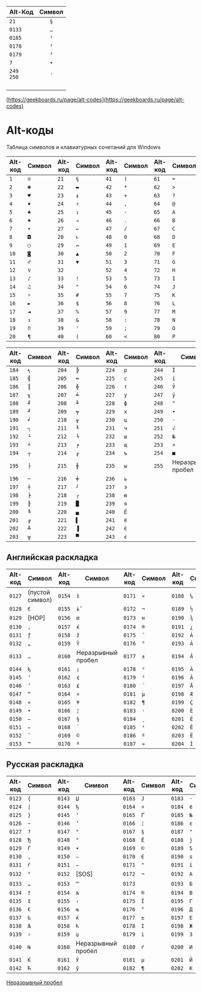| Alt-Код        | Символ |
|:---------------|:------:|
| `21`           |  `§`   |
| `0133`         |  `…`   |
| `0185`         |  `¹`   |
| `0178`         |  `²`   |
| `0179`         |  `³`   |
| `7`            |  `•`   |
| `249`<br>`250` |  `·`   |
| `⠀`            |  `⠀`   |

[https://geekboards.ru/page/alt-codes](https://geekboards.ru/page/alt-codes)

# Alt-коды

Таблица символов и клавиатурных сочетаний для Windows

| Alt-код | Символ | Alt-код | Символ | Alt-код | Символ | Alt-код | Символ | Alt-код | Символ               | Alt-код | Символ | Alt-код | Символ          |
|---------|--------|---------|--------|---------|--------|---------|--------|---------|----------------------|---------|--------|---------|-----------------|
| `1`     | `☺`    | `21`    | `§`    | `41`    | `)`    | `61`    | `=`    | `81`    | `Q`                  | `101`   | `e`    | `121`   | `y`             |
| `2`     | `☻`    | `22`    | `▬`    | `42`    | `*`    | `62`    | `>`    | `82`    | `R`                  | `102`   | `f`    | `122`   | `z`             |
| `3`     | `♥`    | `23`    | `↨`    | `43`    | `+`    | `63`    | `?`    | `83`    | `S`                  | `103`   | `g`    | `123`   | `{`             |
| `4`     | `♦`    | `24`    | `↑`    | `44`    | `,`    | `64`    | `@`    | `84`    | `T`                  | `104`   | `h`    | `124`   | <code>\|</code> |
| `5`     | `♣`    | `25`    | `↓`    | `45`    | `-`    | `65`    | `A`    | `85`    | `U`                  | `105`   | `i`    | `125`   | `}`             |
| `6`     | `♠`    | `26`    | `→`    | `46`    | `.`    | `66`    | `B`    | `86`    | `V`                  | `106`   | `j`    | `126`   | `~`             |
| `7`     | `•`    | `27`    | `←`    | `47`    | `/`    | `67`    | `C`    | `87`    | `W`                  | `107`   | `k`    | `127`   | `⌂`             |
| `8`     | `◘`    | `28`    | `∟`    | `48`    | `0`    | `68`    | `D`    | `88`    | `X`                  | `108`   | `l`    | `128`   | `А`             |
| `9`     | `○`    | `29`    | `↔`    | `49`    | `1`    | `69`    | `E`    | `89`    | `Y`                  | `109`   | `m`    | `129`   | `Б`             |
| `10`    | `◙`    | `30`    | `▲`    | `50`    | `2`    | `70`    | `F`    | `90`    | `Z`                  | `110`   | `n`    | `130`   | `В`             |
| `11`    | `♂`    | `31`    | `▼`    | `51`    | `3`    | `71`    | `G`    | `91`    | `[`                  | `111`   | `o`    | `131`   | `Г`             |
| `12`    | `♀`    | `32`    | ` `    | `52`    | `4`    | `72`    | `H`    | `92`    | `\`                  | `112`   | `p`    | `132`   | `Д`             |
| `13`    | `♪`    | `33`    | `!`    | `53`    | `5`    | `73`    | `I`    | `93`    | `]`                  | `113`   | `q`    | `176`   | `░`             |
| `14`    | `♫`    | `34`    | `"`    | `54`    | `6`    | `74`    | `J`    | `94`    | `^`                  | `114`   | `r`    | `177`   | `▒`             |
| `15`    | `☼`    | `35`    | `#`    | `55`    | `7`    | `75`    | `K`    | `95`    | `_`                  | `115`   | `s`    | `178`   | `▓`             |
| `16`    | `►`    | `36`    | `$`    | `56`    | `8`    | `76`    | `L`    | `96`    | <code>&grave;</code> | `116`   | `t`    | `179`   | `│`             |
| `17`    | `◄`    | `37`    | `%`    | `57`    | `9`    | `77`    | `M`    | `97`    | `a`                  | `117`   | `u`    | `180`   | `┤`             |
| `18`    | `↕`    | `38`    | `&`    | `58`    | `:`    | `78`    | `N`    | `98`    | `b`                  | `118`   | `v`    | `181`   | `╡`             |
| `19`    | `‼`    | `39`    | `'`    | `59`    | `;`    | `79`    | `O`    | `99`    | `c`                  | `119`   | `w`    | `182`   | `╢`             |
| `20`    | `¶`    | `40`    | `(`    | `60`    | `<`    | `80`    | `P`    | `100`   | `d`                  | `120`   | `x`    | `183`   | `╖`             |

| Alt-код | Симвoл | Alt-код | Символ | Alt-код | Символ | Alt-код | Символ             |
|---------|--------|---------|--------|---------|--------|---------|--------------------|
| `184`   | `╕`    | `204`   | `╠`    | `224`   | `р`    | `244`   | `Ї`                |
| `185`   | `╣`    | `205`   | `═`    | `225`   | `с`    | `245`   | `ї`                |
| `186`   | `║`    | `206`   | `╬`    | `226`   | `т`    | `246`   | `Ў`                |
| `187`   | `╗`    | `207`   | `╧`    | `227`   | `у`    | `247`   | `ў`                |
| `188`   | `╝`    | `208`   | `╨`    | `228`   | `ф`    | `248`   | `°`                |
| `189`   | `╜`    | `209`   | `╤`    | `229`   | `х`    | `249`   | `∙`                |
| `190`   | `╛`    | `210`   | `╥`    | `230`   | `ц`    | `250`   | `·`                |
| `191`   | `┐`    | `211`   | `╙`    | `231`   | `ч`    | `251`   | `√`                |
| `192`   | `└`    | `212`   | `╘`    | `232`   | `ш`    | `252`   | `№`                |
| `193`   | `┴`    | `213`   | `╒`    | `233`   | `щ`    | `253`   | `¤`                |
| `194`   | `┬`    | `214`   | `╓`    | `234`   | `ъ`    | `254`   | `■`                |
| `195`   | `├`    | `215`   | `╫`    | `235`   | `ы`    | `255`   | Неразрывный пробел |
| `196`   | `─`    | `216`   | `╪`    | `236`   | `ь`    |         |                    |
| `197`   | `┼`    | `217`   | `┘`    | `237`   | `э`    |         |                    |
| `198`   | `╞`    | `218`   | `┌`    | `238`   | `ю`    |         |                    |
| `199`   | `╟`    | `219`   | `█`    | `239`   | `я`    |         |                    |
| `200`   | `╚`    | `220`   | `▄`    | `240`   | `Ё`    |         |                    |
| `201`   | `╔`    | `221`   | `▌`    | `241`   | `ё`    |         |                    |
| `202`   | `╩`    | `222`   | `▐`    | `242`   | `Є`    |         |                    |
| `203`   | `╦`    | `223`   | `▀`    | `243`   | `є`    |         |                    |

## Английская раскладка

| Alt-код | Символ          | Alt-код | Символ             | Alt-код | Символ | Alt-код | Символ | Alt-код | Символ | Alt-код | Символ | Alt-код | Символ |
|---------|-----------------|---------|--------------------|---------|--------|---------|--------|---------|--------|---------|--------|---------|--------|
| `0127`  | (пустой символ) | `0154`  | `š`                | `0171`  | `«`    | `0188`  | `¼`    | `0205`  | `Í`    | `0222`  | `Þ`    | `0239`  | `ï`    |
| `0128`  | `€`             | `0155`  | `ɨ̃`               | `0172`  | `¬`    | `0189`  | `½`    | `0206`  | `Î`    | `0223`  | `ß`    | `0240`  | `ð`    |
| `0129`  | [HOP]           | `0156`  | `œ`                | `0173`  | `н`    | `0190`  | `¾`    | `0207`  | `Ï`    | `0224`  | `à`    | `0241`  | `ñ`    |
| `0130`  | `‚`             | `0157`  | `ќ`                | `0174`  | `®`    | `0191`  | `¿`    | `0208`  | `Ð`    | `0225`  | `á`    | `0242`  | `ò`    |
| `0131`  | `ƒ`             | `0158`  | `ž`                | `0175`  | `¯`    | `0192`  | `À`    | `0209`  | `Ñ`    | `0226`  | `â`    | `0243`  | `ó`    |
| `0132`  | `„`             | `0159`  | `Ÿ`                | `0176`  | `°`    | `0193`  | `Á`    | `0210`  | `Ò`    | `0227`  | `ã`    | `0244`  | `ô`    |
| `0133`  | `…`             | `0160`  | Неразрывный пробел | `0177`  | `±`    | `0194`  | `Â`    | `0211`  | `Ó`    | `0228`  | `ä`    | `0245`  | `õ`    |
| `0144`  | `ђ`             | `0161`  | `¡`                | `0178`  | `²`    | `0195`  | `Ã`    | `0212`  | `Ô`    | `0229`  | `å`    | `0246`  | `ö`    |
| `0145`  | `‘`             | `0162`  | `¢`                | `0179`  | `³`    | `0196`  | `Ä`    | `0213`  | `Õ`    | `0230`  | `æ`    | `0247`  | `÷`    |
| `0146`  | `’`             | `0163`  | `£`                | `0180`  | `´`    | `0197`  | `Å`    | `0214`  | `Ö`    | `0231`  | `ç`    | `0248`  | `ø`    |
| `0147`  | `“`             | `0164`  | `¤`                | `0181`  | `µ`    | `0198`  | `Æ`    | `0215`  | `×`    | `0232`  | `è`    | `0249`  | `ù`    |
| `0148`  | `«`             | `0165`  | `¥`                | `0182`  | `¶`    | `0199`  | `Ç`    | `0216`  | `Ø`    | `0233`  | `é`    | `0250`  | `ú`    |
| `0149`  | `•`             | `0166`  | `¦`                | `0183`  | `·`    | `0200`  | `È`    | `0217`  | `Ù`    | `0234`  | `ê`    | `0251`  | `û`    |
| `0150`  | `–`             | `0167`  | `§`                | `0184`  | `¸`    | `0201`  | `É`    | `0218`  | `Ú`    | `0235`  | `ë`    | `0252`  | `ü`    |
| `0151`  | `—`             | `0168`  | `¨`                | `0185`  | `¹`    | `0202`  | `Ê`    | `0219`  | `Û`    | `0236`  | `ì`    | `0253`  | `ý`    |
| `0152`  | `˜`             | `0169`  | `©`                | `0186`  | `º`    | `0203`  | `Ë`    | `0220`  | `Ü`    | `0237`  | `í`    | `0254`  | `þ`    |
| `0153`  | `™`             | `0170`  | `ª`                | `0187`  | `»`    | `0204`  | `Ì`    | `0221`  | `Ý`    | `0238`  | `î`    | `0255`  | `ÿ`    |

## Русская раскладка

| Alt-код | Символ          | Alt-код | Символ             | Alt-код | Символ | Alt-код | Символ | Alt-код | Символ | Alt-код | Символ | Alt-код | Символ |
|---------|-----------------|---------|--------------------|---------|--------|---------|--------|---------|--------|---------|--------|---------|--------|
| `0123`  | `{`             | `0143`  | `Џ`                | `0163`  | `Ј`    | `0183`  | `·`    | `0203`  | `Л`    | `0223`  | `Я`    | `0243`  | `у`    |
| `0124`  | <code>\|</code> | `0144`  | `ђ`                | `0164`  | `¤`    | `0184`  | `ё`    | `0204`  | `М`    | `0224`  | `а`    | `0244`  | `ф`    |
| `0125`  | `}`             | `0145`  | `‘`                | `0165`  | `Ґ`    | `0185`  | `№`    | `0205`  | `Н`    | `0225`  | `б`    | `0245`  | `х`    |
| `0126`  | `~`             | `0146`  | `’`                | `0166`  | `¦`    | `0186`  | `є`    | `0206`  | `О`    | `0226`  | `в`    | `0246`  | `ц`    |
| `0127`  | `?`             | `0147`  | `"`                | `0167`  | `§`    | `0187`  | `"`    | `0207`  | `П`    | `0227`  | `г`    | `0247`  | `ч`    |
| `0128`  | `Ђ`             | `0148`  | `"`                | `0168`  | `Ё`    | `0188`  | `ј`    | `0208`  | `Р`    | `0228`  | `д`    | `0248`  | `ш`    |
| `0129`  | `Ѓ`             | `0149`  | `•`                | `0169`  | `©`    | `0189`  | `Ѕ`    | `0209`  | `С`    | `0229`  | `е`    | `0249`  | `щ`    |
| `0130`  | `‚`             | `0150`  | `–`                | `0170`  | `Є`    | `0190`  | `ѕ`    | `0210`  | `Т`    | `0230`  | `ж`    | `0250`  | `ъ`    |
| `0131`  | `ѓ`             | `0151`  | `—`                | `0171`  | `"`    | `0191`  | `ї`    | `0211`  | `У`    | `0231`  | `з`    | `0251`  | `ы`    |
| `0132`  | `"`             | `0152`  | \[SOS]             | `0172`  | `¬`    | `0192`  | `А`    | `0212`  | `Ф`    | `0232`  | `и`    | `0252`  | `ь`    |
| `0133`  | `…`             | `0153`  | `™`                | `0173`  | &nbsp; | `0193`  | `Б`    | `0213`  | `Х`    | `0233`  | `й`    | `0253`  | `э`    |
| `0134`  | `†`             | `0154`  | `љ`                | `0174`  | `®`    | `0194`  | `В`    | `0214`  | `Ц`    | `0234`  | `к`    | `0254`  | `ю`    |
| `0135`  | `‡`             | `0155`  | `›`                | `0175`  | `Ї`    | `0195`  | `Г`    | `0215`  | `Ч`    | `0235`  | `л`    | `0255`  | `я`    |
| `0136`  | `€`             | `0156`  | `њ`                | `0176`  | `°`    | `0196`  | `Д`    | `0216`  | `Ш`    | `0236`  | `м`    |         |        |
| `0137`  | `‰`             | `0157`  | `ќ`                | `0177`  | `±`    | `0197`  | `Е`    | `0217`  | `Щ`    | `0237`  | `н`    |         |        |
| `0138`  | `Љ`             | `0158`  | `ћ`                | `0178`  | `І`    | `0198`  | `Ж`    | `0218`  | `Ъ`    | `0238`  | `о`    |         |        |
| `0139`  | `‹`             | `0159`  | `џ`                | `0179`  | `і`    | `0199`  | `З`    | `0219`  | `Ы`    | `0239`  | `п`    |         |        |
| `0140`  | `Њ`             | `0160`  | Неразрывный пробел | `0180`  | `ґ`    | `0200`  | `И`    | `0220`  | `Ь`    | `0240`  | `р`    |         |        |
| `0141`  | `Ќ`             | `0161`  | `Ў`                | `0181`  | `µ`    | `0201`  | `Й`    | `0221`  | `Э`    | `0241`  | `с`    |         |        |
| `0142`  | `Ћ`             | `0162`  | `ў`                | `0182`  | `¶`    | `0202`  | `К`    | `0222`  | `Ю`    | `0242`  | `т`    |         |        |

[Неразрывный пробел](https://ru.wikipedia.org/wiki/Неразрывный_пробел)
